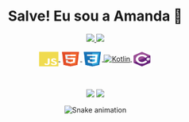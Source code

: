 <h1 align="center"> Salve! Eu sou a Amanda 👋 </h1>

<div align="center">
  <a href="https://github.com/amandaclinhares">
  <img height="160em" src="https://github-readme-stats.vercel.app/api?username=amandaclinhares&show_icons=true&theme=radical&include_all_commits=true&count_private=true"/>
  <img height="160em" src="https://github-readme-stats.vercel.app/api/top-langs/?username=amandaclinhares&layout=compact&langs_count=7&theme=radical"/>
</div>
<div align="center" ><br>
  <img align="center" alt="Js" height="30" width="40" src="https://raw.githubusercontent.com/devicons/devicon/master/icons/javascript/javascript-plain.svg">
  <img align="center" alt="HTML" height="30" width="40" src="https://raw.githubusercontent.com/devicons/devicon/master/icons/html5/html5-original.svg">
  <img align="center" alt="CSS" height="30" width="40" src="https://raw.githubusercontent.com/devicons/devicon/master/icons/css3/css3-original.svg">
  <img align="center" alt="Kotlin" height="30" width="40" src="https://cdn.jsdelivr.net/gh/devicons/devicon/icons/kotlin/kotlin-original.svg">
  <img align="center" alt="Rafa-Csharp" height="30" width="40" src="https://raw.githubusercontent.com/devicons/devicon/master/icons/csharp/csharp-original.svg">
</div>
 
  ##
 
<div align="center"> <br>
  <a href = "mailto:amandaclinhares@hotmail.com"><img src="https://img.shields.io/badge/Email-0078D4?style=for-the-badge&logo=microsoft-outlook&logoColor=white" target="_blank"></a>
  <a href="https://www.linkedin.com/in/luizrubioli/" target="_blank"><img src="https://img.shields.io/badge/-LinkedIn-%230077B5?style=for-the-badge&logo=linkedin&logoColor=white" target="_blank"></a> 
 
  ![Snake animation](https://github.com/amandaclinhares/amandaclinhares/blob/output/github-contribution-grid-snake.svg)
 
</div>






